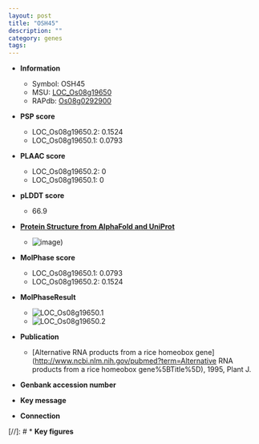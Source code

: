 ```yaml
---
layout: post
title: "OSH45"
description: ""
category: genes
tags: 
---
```


* **Information**  
    + Symbol: OSH45  
    + MSU: [LOC_Os08g19650](http://rice.plantbiology.msu.edu/cgi-bin/ORF_infopage.cgi?orf=LOC_Os08g19650)  
    + RAPdb: [Os08g0292900](http://rapdb.dna.affrc.go.jp/viewer/gbrowse_details/irgsp1?name=Os08g0292900)  

* **PSP score**  
    + LOC_Os08g19650.2: 0.1524 
    + LOC_Os08g19650.1: 0.0793 

* **PLAAC score**  
    + LOC_Os08g19650.2: 0 
    + LOC_Os08g19650.1: 0 

* **pLDDT score**
    + 66.9

* **[Protein Structure from AlphaFold and UniProt](https://www.uniprot.org/uniprotkb/Q0J6N4/entry#structure)**
    + ![image](https://ricepsp.github.io/images/Q0/AF-Q0J6N4-F1.png))

* **MolPhase score**
    + LOC_Os08g19650.1: 0.0793
    + LOC_Os08g19650.2: 0.1524

* **MolPhaseResult**
    + ![LOC_Os08g19650.1](https://ricepsp.github.io/pictures/LOC_Os08g/LOC_Os08g19650.1.png)
    + ![LOC_Os08g19650.2](https://ricepsp.github.io/pictures/LOC_Os08g/LOC_Os08g19650.2.png)

* **Publication**  
    + [Alternative RNA products from a rice homeobox gene](http://www.ncbi.nlm.nih.gov/pubmed?term=Alternative RNA products from a rice homeobox gene%5BTitle%5D), 1995, Plant J.

* **Genbank accession number**  

* **Key message**  

* **Connection**  

[//]: # * **Key figures**  


